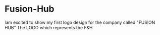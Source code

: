 # Fusion-Hub
Iam excited to show my first logo design for the company called "FUSION HUB"
The LOGO which represents the F&H 
